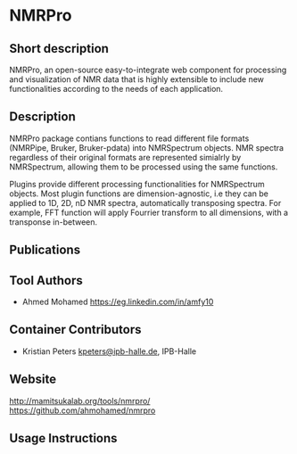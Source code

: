 <!-- Guidance:
Logo: The logo needs have the text "Logo" inside the square bracket place holder to be recognized at the App Library.
Tool name: First single hashtag (#) will be taken as tool name.
Version: Should always go after the first hastag and before the second hastag. The line needs to respond to the regexp "^Version: (.+)" being the first group the actual version.

Fields: for the App Library, the following fields will be parsed:

# Name of the tool
Version: z.x-whatever
## Short description
## Description
## Key features
## Publications
## Screenshots
## Tool Authors 
- Author 1 and affiliation
- [Author 2](link_to_author_2) and affiliation
## Container Contributors
- Contributor 1
- [Contributor 2](link_to_contributior_2) and affiliation
## Website
## Usage Instructions

Free text with triple tick code blocks, comprising docker, ipython and galaxy usage

## Installation 

They all have to be at the second hashtag level

For screenshots, you should use the following scheme:

![screenshot](screenshots/s1.gif)
![screenshot](screenshots/s2.gif)

-->


# NMRPro

## Short description

NMRPro, an open-source easy-to-integrate web component for processing and visualization of NMR data that is highly extensible to include new functionalities according to the needs of each application.

## Description

NMRPro package contians functions to read different file formats (NMRPipe, Bruker, Bruker-pdata) into NMRSpectrum objects. NMR spectra regardless of their original formats are represented simialrly by NMRSpectrum, allowing them to be processed using the same functions. 

Plugins provide different processing functionalities for NMRSpectrum objects. Most plugin functions are dimension-agnostic, i.e they can be applied to 1D, 2D, nD NMR spectra, automatically transposing spectra. For example, FFT function will apply Fourrier transform to all dimensions, with a transponse in-between. 

## Publications

## Tool Authors 
- Ahmed Mohamed https://eg.linkedin.com/in/amfy10

## Container Contributors
- Kristian Peters <kpeters@ipb-halle.de>, IPB-Halle

## Website

http://mamitsukalab.org/tools/nmrpro/
https://github.com/ahmohamed/nmrpro

## Usage Instructions

